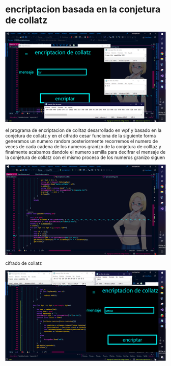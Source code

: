<h1>encriptacion basada en la conjetura de collatz</h1>
<img src="https://raw.githubusercontent.com/kernelboy34/encriptacion--de-collatz/main-ker/gfhmb.PNG"/>
<p>el programa de encriptacion de colltaz desarrollado en wpf y basado en la conjetura de collatz y en el cifrado cesar funciona de la siguiente forma generamos un numero random posteriormente recorremos el numero de veces  de cada cadena de los numeros granizo de la conjetura de colltaz y finalmente acabamos dandole el numero semilla para decifrar el mensaje de la conjetura de collatz con el mismo proceso de los numeros granizo siguen</p>
<img src="https://raw.githubusercontent.com/kernelboy34/encriptacion--de-collatz/main-ker/fhhf.PNG"/>
<p>cifrado de collatz<p>
<img src="https://raw.githubusercontent.com/kernelboy34/encriptacion--de-collatz/main-ker/magic.PNG"/>
